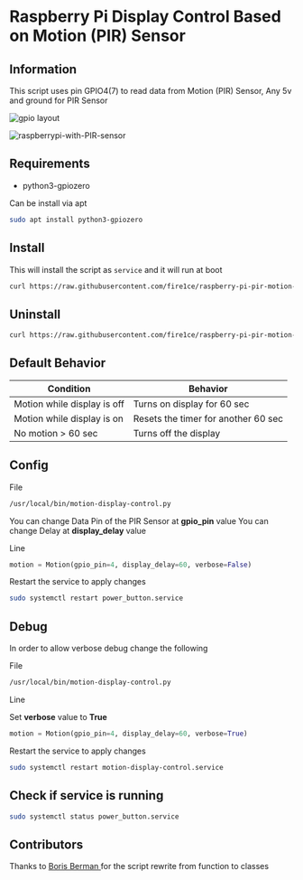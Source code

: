 # Raspberry Pi Display Control Based on Motion (PIR) Sensor

## Information

This script uses pin GPIO4(7) to read data from Motion (PIR) Sensor, Any 5v and ground for PIR Sensor

![gpio layout](https://github.com/fire1ce/raspberry-pi-pir-motion-display-control/raw/main/gpio_layout.jpg)

![raspberrypi-with-PIR-sensor](https://github.com/fire1ce/raspberry-pi-pir-motion-display-control/raw/main/raspberrypi-with-PIR-sensor.jpg)

## Requirements

- python3-gpiozero

Can be install via apt

```bash
sudo apt install python3-gpiozero
```

## Install

This will install the script as `service` and it will run at boot

```bash
curl https://raw.githubusercontent.com/fire1ce/raspberry-pi-pir-motion-display-control/main/install.sh | bash
```

## Uninstall

```bash
curl https://raw.githubusercontent.com/fire1ce/raspberry-pi-pir-motion-display-control/main/uninstall.sh | bash
```

## Default Behavior

| **Condition**               | **Behavior**                        |
| --------------------------- | ----------------------------------- |
| Motion while display is off | Turns on display for 60 sec         |
| Motion while display is on  | Resets the timer for another 60 sec |
| No motion > 60 sec          | Turns off the display               |

## Config

File

```bash
/usr/local/bin/motion-display-control.py
```

You can change Data Pin of the PIR Sensor at **gpio_pin** value
You can change Delay at **display_delay** value

Line

```python
motion = Motion(gpio_pin=4, display_delay=60, verbose=False)
```

Restart the service to apply changes

```bash
sudo systemctl restart power_button.service
```

## Debug

In order to allow verbose debug change the following

File

```bash
/usr/local/bin/motion-display-control.py
```

Line

Set **verbose** value to **True**

```python
motion = Motion(gpio_pin=4, display_delay=60, verbose=True)
```

Restart the service to apply changes

```bash
sudo systemctl restart motion-display-control.service
```

## Check if service is running

```bash
sudo systemctl status power_button.service
```

## Contributors

Thanks to [Boris Berman
](https://github.com/bermanboris/raspberry-pi-pir-motion-display-control) for the script rewrite from function to classes
